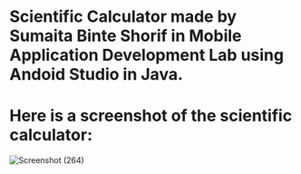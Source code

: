 <h1>Scientific Calculator made by Sumaita Binte Shorif in Mobile Application Development Lab using Andoid Studio in Java.</h1>

<h1>Here is a screenshot of the scientific calculator:</h1>


![Screenshot (264)](https://github.com/SumaitaB/Scientific-Calculator-MAD-Lab/assets/51522304/f11330eb-e38d-4ab5-8eb9-2c17b1bf9f3b)
